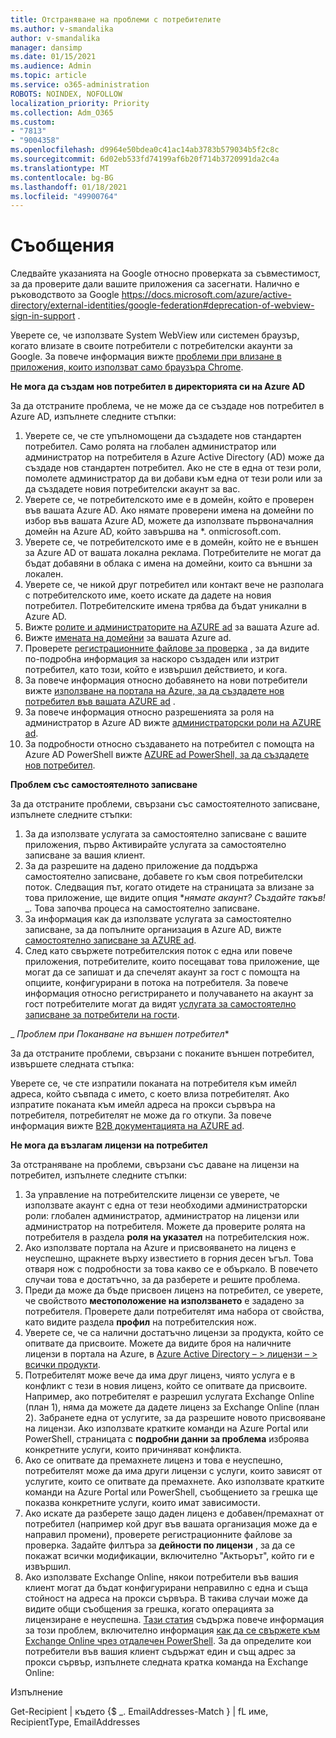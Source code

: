 ```yaml
---
title: Отстраняване на проблеми с потребителите
ms.author: v-smandalika
author: v-smandalika
manager: dansimp
ms.date: 01/15/2021
ms.audience: Admin
ms.topic: article
ms.service: o365-administration
ROBOTS: NOINDEX, NOFOLLOW
localization_priority: Priority
ms.collection: Adm_O365
ms.custom:
- "7813"
- "9004358"
ms.openlocfilehash: d9964e50bdea0c41ac14ab3783b579034b5f2c8c
ms.sourcegitcommit: 6d02eb533fd74199af6b20f714b3720991da2c4a
ms.translationtype: MT
ms.contentlocale: bg-BG
ms.lasthandoff: 01/18/2021
ms.locfileid: "49900764"
---
```

# <a name="announcements"></a>Съобщения

Следвайте указанията на Google относно проверката за съвместимост, за да проверите дали вашите приложения са засегнати. Налично е ръководството за Google https://docs.microsoft.com/azure/active-directory/external-identities/google-federation#deprecation-of-webview-sign-in-support .

Уверете се, че използвате System WebView или системен браузър, когато влизате в своите потребители с потребителски акаунти за Google. За повече информация вижте [проблеми при влизане в приложения, които използват само браузъра Chrome](https://docs.microsoft.com/office365/troubleshoot/miscellaneous/chrome-behavior-affects-applications).


**Не мога да създам нов потребител в директорията си на Azure AD**

За да отстраните проблема, че не може да се създаде нов потребител в Azure AD, изпълнете следните стъпки:

1. Уверете се, че сте упълномощени да създадете нов стандартен потребител. Само ролята на глобален администратор или администратор на потребителя в Azure Active Directory (AD) може да създаде нов стандартен потребител. Ако не сте в една от тези роли, помолете администратор да ви добави към една от тези роли или за да създадете новия потребителски акаунт за вас.
2. Уверете се, че потребителското име е в домейн, който е проверен във вашата Azure AD. Ако нямате проверени имена на домейни по избор във вашата Azure AD, можете да използвате първоначалния домейн на Azure AD, който завършва на *. onmicrosoft.com.
3. Уверете се, че потребителското име е в домейн, който не е външен за Azure AD от вашата локална реклама. Потребителите не могат да бъдат добавяни в облака с имена на домейни, които са външни за локален.
4. Уверете се, че никой друг потребител или контакт вече не разполага с потребителското име, което искате да дадете на новия потребител. Потребителските имена трябва да бъдат уникални в Azure AD.
5. Вижте [ролите и администраторите на AZURE ad](https://ms.portal.azure.com/#blade/Microsoft_AAD_IAM/ActiveDirectoryMenuBlade/RolesAndAdministrators) за вашата Azure ad.
6. Вижте [имената на домейни](https://ms.portal.azure.com/#blade/Microsoft_AAD_IAM/ActiveDirectoryMenuBlade/Domains) за вашата Azure ad.
7. Проверете [регистрационните файлове за проверка](https://ms.portal.azure.com/#blade/Microsoft_AAD_IAM/ActiveDirectoryMenuBlade/Audit) , за да видите по-подробна информация за наскоро създаден или изтрит потребител, като този, който е извършил действието, и кога.
8. За повече информация относно добавянето на нови потребители вижте [използване на портала на Azure, за да създадете нов потребител във вашата AZURE ad](https://docs.microsoft.com/azure/active-directory/fundamentals/add-users-azure-active-directory) .
9. За повече информация относно разрешенията за роля на администратор в Azure AD вижте [администраторски роли на AZURE ad](https://docs.microsoft.com/azure/active-directory/roles/permissions-reference).
10. За подробности относно създаването на потребител с помощта на Azure AD PowerShell вижте [AZURE ad PowerShell, за да създадете нов потребител](https://docs.microsoft.com/powershell/module/azuread/new-azureaduser).

**Проблем със самостоятелното записване**

За да отстраните проблеми, свързани със самостоятелното записване, изпълнете следните стъпки:

1. За да използвате услугата за самостоятелно записване с вашите приложения, първо Активирайте услугата за самостоятелно записване за вашия клиент. 
2. За да разрешите на дадено приложение да поддържа самостоятелно записване, добавете го към своя потребителски поток. Следващия път, когато отидете на страницата за влизане за това приложение, ще видите опция **_нямате акаунт? Създайте такъв!_* _. Това започва процеса на самостоятелно записване.
3. За информация как да използвате услугата за самостоятелно записване, за да попълните организация в Azure AD, вижте [самостоятелно записване за AZURE ad](https://docs.microsoft.com/azure/active-directory/enterprise-users/directory-self-service-signup).
4. След като свържете потребителския поток с една или повече приложения, потребителите, които посещават това приложение, ще могат да се запишат и да спечелят акаунт за гост с помощта на опциите, конфигурирани в потока на потребителя. За повече информация относно регистрирането и получаването на акаунт за гост потребителите могат да видят [услугата за самостоятелно записване за потребители на гости](https://docs.microsoft.com/azure/active-directory/external-identities/self-service-sign-up-user-flow).

_ *Проблем при Поканване на външен потребител**

За да отстраните проблеми, свързани с поканите външен потребител, извършете следната стъпка:

Уверете се, че сте изпратили поканата на потребителя към имейл адреса, който съвпада с името, с което влиза потребителят. Ако изпратите поканата към имейл адреса на прокси сървъра на потребителя, потребителят не може да го откупи. За повече информация вижте [B2B документацията на AZURE ad](https://docs.microsoft.com/azure/active-directory/external-identities/).

**Не мога да възлагам лицензи на потребител**

За отстраняване на проблеми, свързани със даване на лицензи на потребител, изпълнете следните стъпки:

1. За управление на потребителските лицензи се уверете, че използвате акаунт с една от тези необходими администраторски роли: глобален администратор, администратор на лицензи или администратор на потребителя. Можете да проверите ролята на потребителя в раздела **роля на указател** на потребителския нож.
2. Ако използвате портала на Azure и присвояването на лиценз е неуспешно, щракнете върху известието в горния десен ъгъл. Това отваря нож с подробности за това какво се е объркало. В повечето случаи това е достатъчно, за да разберете и решите проблема.
3. Преди да може да бъде присвоен лиценз на потребител, се уверете, че свойството **местоположение на използването** е зададено за потребителя. Проверете дали потребителят има набора от свойства, като видите раздела **профил** на потребителския нож.
4. Уверете се, че са налични достатъчно лицензи за продукта, който се опитвате да присвоите. Можете да видите броя на наличните лицензи в портала на Azure, в [Azure Active Directory – > лицензи – > всички продукти](https://ms.portal.azure.com/#blade/Microsoft_AAD_IAM/LicensesMenuBlade/Products).
5. Потребителят може вече да има друг лиценз, чиято услуга е в конфликт с тези в новия лиценз, който се опитвате да присвоите. Например, ако потребителят е разрешил услугата Exchange Online (план 1), няма да можете да дадете лиценз за Exchange Online (план 2). Забранете една от услугите, за да разрешите новото присвояване на лицензи. Ако използвате кратките команди на Azure Portal или PowerShell, страницата с **подробни данни за проблема** изброява конкретните услуги, които причиняват конфликта.
6. Ако се опитвате да премахнете лиценз и това е неуспешно, потребителят може да има други лицензи с услуги, които зависят от услугите, които се опитвате да премахнете. Ако използвате кратките команди на Azure Portal или PowerShell, съобщението за грешка ще показва конкретните услуги, които имат зависимости.
7. Ако искате да разберете защо даден лиценз е добавен/премахнат от потребител (например кой друг във вашата организация може да е направил промени), проверете регистрационните файлове за проверка. Задайте филтъра за **дейности по лицензи** , за да се покажат всички модификации, включително "Актьорът", който ги е извършил.
8. Ако използвате Exchange Online, някои потребители във вашия клиент могат да бъдат конфигурирани неправилно с една и съща стойност на адреса на прокси сървъра. В такива случаи може да видите общи съобщения за грешка, когато операцията за лицензиране е неуспешна. [Тази статия](https://docs.microsoft.com/exchange/troubleshoot/administration/proxy-address-being-used) съдържа повече информация за този проблем, включително информация [как да се свържете към Exchange Online чрез отдалечен PowerShell](https://docs.microsoft.com/powershell/exchange/connect-to-exchange-online-powershell). За да определите кои потребители във вашия клиент съдържат един и същ адрес за прокси сървър, изпълнете следната кратка команда на Exchange Online:

Изпълнение

Get-Recipient | където {$ _. EmailAddresses-Match <user principal name> } | fL име, RecipientType, EmailAddresses





